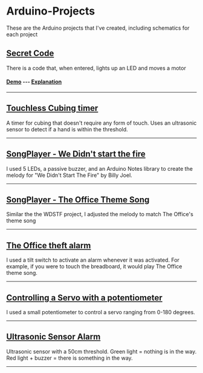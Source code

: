# Arduino-Projects
These are the Arduino projects that I've created, including schematics for each project

## [Secret Code](https://github.com/MeshanKhosla/Arduino-Projects/tree/master/Projects/SecretCode)
There is a code that, when entered, lights up an LED and moves a motor
#### [Demo](https://www.youtube.com/watch?v=Q9WHU2EsORA) --- [Explanation](https://www.youtube.com/watch?v=J1UJdXbw3Hc)

---

## [Touchless Cubing timer](https://github.com/MeshanKhosla/Arduino-Projects/tree/master/Projects/Touchless-Timer)
A timer for cubing that doesn't require any form of touch. Uses an ultrasonic sensor to detect if a hand is within the threshold.

---


## [SongPlayer - We Didn't start the fire](https://github.com/MeshanKhosla/Arduino-Projects/tree/master/Projects/SongPlayer_-_We_didn_t_start_the_fire)
I used 5 LEDs, a passive buzzer, and an Arduino Notes library to create the melody for "We Didn't Start The Fire" by Billy Joel.

---

## [SongPlayer - The Office Theme Song](https://github.com/MeshanKhosla/Arduino-Projects/tree/master/Projects/SongPlayer_-_The_Office_theme_song)
Similar the the WDSTF project, I adjusted the melody to match The Office's theme song

---

## [The Office theft alarm](https://github.com/MeshanKhosla/Arduino-Projects/tree/master/Projects/Office_Theft_Alarm)
I used a tilt switch to activate an alarm whenever it was activated. For example, if you were to touch the breadboard, it would play The Office theme song.

---

## [Controlling a Servo with a potentiometer](https://github.com/MeshanKhosla/Arduino-Projects/tree/master/Projects/Servo_with_potentiometer)
I used a small potentiometer to control a servo ranging from 0-180 degrees.

---

## [Ultrasonic Sensor Alarm](https://github.com/MeshanKhosla/Arduino-Projects/tree/master/Projects/Ultrasonic_alarm)
Ultrasonic sensor with a 50cm threshold. Green light = nothing is in the way. Red light + buzzer = there is something in the way.

---

